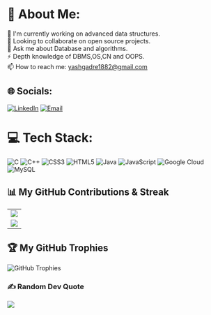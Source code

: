 # 💫 About Me:
🔭 I'm currently working on advanced data structures.  
🌱 Looking to collaborate on open source projects.   
💬 Ask me about Database and algorithms.  
⚡ Depth knowledge of DBMS,OS,CN and OOPS.  
📫 How to reach me: [yashgadre1882@gmail.com](mailto:yashgadre1882@gmail.com)

## 🌐 Socials:
[![LinkedIn](https://img.shields.io/badge/LinkedIn-%230077B5.svg?logo=linkedin&logoColor=white)](https://www.linkedin.com/in/yashgadre/)
[![Email](https://img.shields.io/badge/Email-D14836?style=flat&logo=gmail&logoColor=white)](mailto:yashgadre1882@gmail.com)

# 💻 Tech Stack:
![C](https://img.shields.io/badge/c-%2300599C.svg?style=plastic&logo=c&logoColor=white)
![C++](https://img.shields.io/badge/c++-%2300599C.svg?style=plastic&logo=c%2B%2B&logoColor=white)
![CSS3](https://img.shields.io/badge/css3-%231572B6.svg?style=plastic&logo=css3&logoColor=white)
![HTML5](https://img.shields.io/badge/html5-%23E34F26.svg?style=plastic&logo=html5&logoColor=white)
![Java](https://img.shields.io/badge/java-%23ED8B00.svg?style=plastic&logo=openjdk&logoColor=white)
![JavaScript](https://img.shields.io/badge/javascript-%23323330.svg?style=plastic&logo=javascript&logoColor=%23F7DF1E)
![Google Cloud](https://img.shields.io/badge/GoogleCloud-%234285F4.svg?style=plastic&logo=google-cloud&logoColor=white)
![MySQL](https://img.shields.io/badge/mysql-%2300000f.svg?style=plastic&logo=mysql&logoColor=white)


## 📊 My GitHub Contributions & Streak
<table>
  <tr>
    <td>
      <img src="https://github-readme-streak-stats.herokuapp.com/?user=Yash1882" />
    </td>
  </tr>
  <tr>
    <td>
      <img src="https://activity-graph.herokuapp.com/graph?username=Yash1882&theme=react-dark" />
    </td>
  </tr>
</table>

## 🏆 My GitHub Trophies
![GitHub Trophies](https://github-profile-trophy.vercel.app/?username=Yash1882&column=3&theme=algolia)

### ✍️ Random Dev Quote
![](https://quotes-github-readme.vercel.app/api?type=horizontal&theme=radical)

